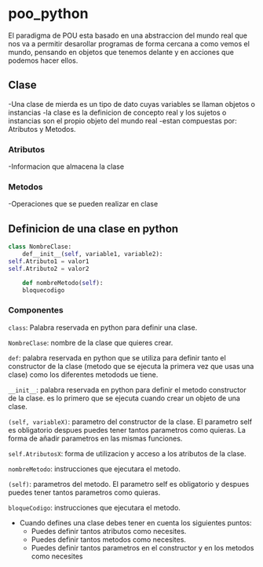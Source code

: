 # poo_python

El paradigma de POU esta basado en una abstraccion del mundo real que nos va a permitir desarollar programas de forma cercana a como vemos el mundo, pensando  en objetos que tenemos delante y en acciones que podemos hacer ellos.

## Clase

-Una clase de mierda es un tipo de dato cuyas variables se llaman objetos o instancias
-la clase es la definicion de concepto real y los sujetos o instancias son el propio objeto del mundo real 
-estan compuestas por: Atributos y Metodos.

### Atributos
-Informacion que almacena la clase 

### Metodos
-Operaciones que se pueden realizar en clase

## Definicion de una clase en python

```python
class NombreClase:
    def__init__(self, variable1, variable2):
self.Atributo1 = valor1
self.Atributo2 = valor2

    def nombreMetodo(self):
    bloquecodigo
```

### Componentes

``````class``````: Palabra reservada en python para definir una clase.

```NombreClase```: nombre de la clase que quieres crear.

```def```: palabra reservada en python que se utiliza para definir tanto el constructor de la clase (metodo que se ejecuta la primera vez que usas una clase) como los diferentes metodods ue tiene.

```__init__```: palabra reservada en python para definir el metodo constructor de la clase. es lo primero que se ejecuta cuando crear un objeto de una clase.

```(self, variableX)```: parametro del constructor de la clase. El parametro self es obligatorio despues puedes tener tantos parametros como quieras.  La forma de añadir parametros en las mismas funciones.

```self.AtributosX```: forma de utilizacion y acceso a los atributos de la clase.

```nombreMetodo```: instrucciones que ejecutara el metodo.

```(self)```: parametros del metodo. El parametro self es obligatorio y despues puedes tener tantos parametros como quieras.

```bloqueCodigo```: instrucciones que ejecutara el metodo.

- Cuando defines una clase debes tener en cuenta los siguientes puntos:
    - Puedes definir tantos atributos como necesites.
    - Puedes definir tantos metodos como necesites.
    - Puedes definir tantos parametros en el constructor y en los metodos como necesites